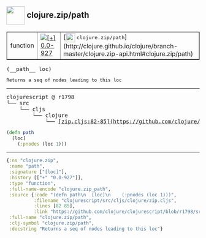 ## <img width="48px" valign="middle" src="http://i.imgur.com/Hi20huC.png"> clojure.zip/path

 <table border="1">
<tr>
<td>function</td>
<td><a href="https://github.com/cljsinfo/api-refs/tree/0.0-927"><img valign="middle" alt="[+] 0.0-927" src="https://img.shields.io/badge/+-0.0--927-lightgrey.svg"></a> </td>
<td>
[<img height="24px" valign="middle" src="http://i.imgur.com/1GjPKvB.png"> <samp>clojure.zip/path</samp>](http://clojure.github.io/clojure/branch-master/clojure.zip-api.html#clojure.zip/path)
</td>
</tr>
</table>

 <samp>
(__path__ loc)<br>
</samp>

```
Returns a seq of nodes leading to this loc
```

---

 <pre>
clojurescript @ r1798
└── src
    └── cljs
        └── clojure
            └── <ins>[zip.cljs:82-85](https://github.com/clojure/clojurescript/blob/r1798/src/cljs/clojure/zip.cljs#L82-L85)</ins>
</pre>

```clj
(defn path
  [loc]
    (:pnodes (loc 1)))
```


---

```clj
{:ns "clojure.zip",
 :name "path",
 :signature ["[loc]"],
 :history [["+" "0.0-927"]],
 :type "function",
 :full-name-encode "clojure.zip_path",
 :source {:code "(defn path\n  [loc]\n    (:pnodes (loc 1)))",
          :filename "clojurescript/src/cljs/clojure/zip.cljs",
          :lines [82 85],
          :link "https://github.com/clojure/clojurescript/blob/r1798/src/cljs/clojure/zip.cljs#L82-L85"},
 :full-name "clojure.zip/path",
 :clj-symbol "clojure.zip/path",
 :docstring "Returns a seq of nodes leading to this loc"}

```
